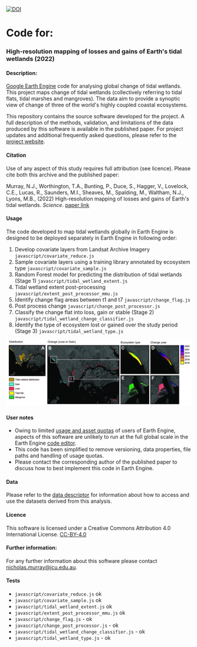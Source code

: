 [![DOI](https://zenodo.org/badge/372673451.svg)](https://zenodo.org/badge/latestdoi/372673451)

# Code for:
### High-resolution mapping of losses and gains of Earth's tidal wetlands (2022)

#### Description:

[Google Earth Engine](https://earthengine.google.com) code for analysing global change of tidal wetlands. This project maps change of tidal wetlands (collectively referring to tidal flats, tidal marshes and mangroves). The data aim to provide a synoptic view of change of three of the world's highly coupled coastal ecosystems.

This repository contains the source software developed for the project. A full description of the methods, validation, and limitations of the data produced by this software is available in the published paper. For project updates and additional frequently asked questions, please refer to the [project website](https://www.globalintertidalchange.org/). 

#### Citation
Use of any aspect of this study requires full attribution (see licence). Please cite both this archive and the published paper:

Murray, N.J., Worthington, T.A., Bunting, P., Duce, S., Hagger, V., Lovelock, C.E., Lucas, R., Saunders, M.I., Sheaves, M., Spalding, M., Waltham, N.J., Lyons, M.B., (2022) High-resolution mapping of losses and gains of Earth's tidal wetlands. *Science*. [paper link](https://doi.org/10.1126/science.abm9583)

#### Usage
The code developed to map tidal wetlands globally in Earth Engine is designed to be deployed separately in Earth Engine in following order:
1. Develop covariate layers from Landsat Archive Imagery `javascript/covariate_reduce.js`
2. Sample covariate layers using a training library annotated by ecosystem type `javascript/covariate_sample.js`
3. Random Forest model for predicting the distribution of tidal wetlands (Stage 1) `javascript/tidal_wetland_extent.js`
4. Tidal wetland extent post-processing `javascript/extent_post_processor_mmu.js`
5. Identify change flag areas between t1 and t7 `javascript/change_flag.js` 
6. Post process change `javascript/change_post_processor.js`
7. Classify the change flat into loss, gain or stable (Stage 2) `javascript/tidal_wetland_change_classifier.js`
8. Identify the type of ecosystem lost or gained over the study period (Stage 3) `javascript/tidal_wetland_type.js`

![img](figures/wetland_change.jpg)

#### User notes 
* Owing to limited [usage and asset quotas](https://developers.google.com/earth-engine/guides/usage?hl=en) of users of Earth Engine, aspects of this software are unlikely to run at the full global scale in the Earth Engine [code editor](https://code.earthengine.google.com/). 
* This code has been simplified to remove versioning, data properties, file paths and handling of usage quotas. 
* Please contact the corresponding author of the published paper to discuss how to best implement this code in Earth Engine.

#### Data
Please refer to the [data descriptor](https://github.com/nick-murray/gee-global-intertidal-change-data-descriptor.git) for information about how to access and use the datasets derived from this analysis.

#### Licence
This software is licensed under a Creative Commons Attribution 4.0 International License. [CC-BY-4.0](https://creativecommons.org/licenses/by/4.0/)

#### Further information:
For any further information about this software please contact nicholas.murray@jcu.edu.au.

#### Tests
- `javascript/covariate_reduce.js` ok
- `javascript/covariate_sample.js` ok
- `javascript/tidal_wetland_extent.js` ok
- `javascript/extent_post_processor_mmu.js` ok
- `javascript/change_flag.js` - ok
- `javascript/change_post_processor.js` - ok
- `javascript/tidal_wetland_change_classifier.js` - ok
- `javascript/tidal_wetland_type.js` - ok
